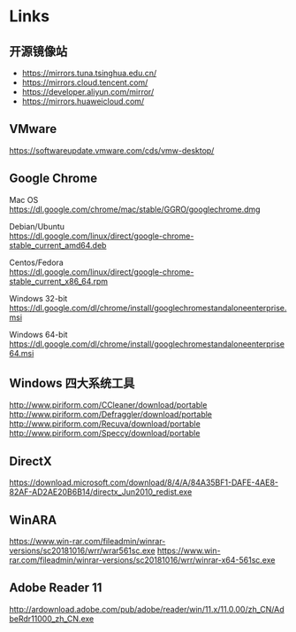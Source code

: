 # Links

## 开源镜像站

- <https://mirrors.tuna.tsinghua.edu.cn/>
- <https://mirrors.cloud.tencent.com/>
- <https://developer.aliyun.com/mirror/>
- <https://mirrors.huaweicloud.com/>

## VMware

<https://softwareupdate.vmware.com/cds/vmw-desktop/>

## Google Chrome

Mac OS  
<https://dl.google.com/chrome/mac/stable/GGRO/googlechrome.dmg>

Debian/Ubuntu  
<https://dl.google.com/linux/direct/google-chrome-stable_current_amd64.deb>

Centos/Fedora  
<https://dl.google.com/linux/direct/google-chrome-stable_current_x86_64.rpm>

Windows 32-bit
<https://dl.google.com/dl/chrome/install/googlechromestandaloneenterprise.msi>

Windows 64-bit
<https://dl.google.com/dl/chrome/install/googlechromestandaloneenterprise64.msi>

## Windows 四大系统工具

<http://www.piriform.com/CCleaner/download/portable>
<http://www.piriform.com/Defraggler/download/portable>
<http://www.piriform.com/Recuva/download/portable>
<http://www.piriform.com/Speccy/download/portable>

## DirectX

<https://download.microsoft.com/download/8/4/A/84A35BF1-DAFE-4AE8-82AF-AD2AE20B6B14/directx_Jun2010_redist.exe>

## WinARA

<https://www.win-rar.com/fileadmin/winrar-versions/sc20181016/wrr/wrar561sc.exe>
<https://www.win-rar.com/fileadmin/winrar-versions/sc20181016/wrr/winrar-x64-561sc.exe>

## Adobe Reader 11

<http://ardownload.adobe.com/pub/adobe/reader/win/11.x/11.0.00/zh_CN/AdbeRdr11000_zh_CN.exe>
